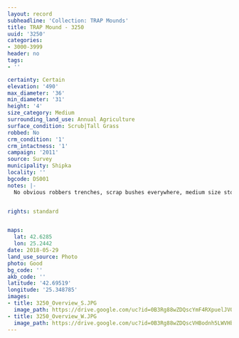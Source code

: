 ```yaml
---
layout: record
subheadline: 'Collection: TRAP Mounds'
title: TRAP Mound - 3250
uuid: '3250'
categories:
- 3000-3999
header: no
tags:
- ''

certainty: Certain
elevation: '490'
max_diameter: '36'
min_diameter: '31'
height: '4'
size_category: Medium
surrounding_land_use: Annual Agriculture
surface_condition: Scrub|Tall Grass
robbed: No
crm_condition: '1'
crm_intactness: '1'
campaign: '2011'
source: Survey
municipality: Shipka
locality: ''
bgcode: DS001
notes: |-
  No obvious robbers trenches, scrap bushes everywhere, medium size stones, Ottomanic green pottery.


rights: standard


maps:
  lat: 42.6285
  lon: 25.2442
date: 2018-05-29
land_use_source: Photo
photo: Good
bg_code: ''
akb_code: ''
latitude: '42.69519'
longitude: '25.348785'
images:
- title: 3250_Overview_S.JPG
  image_path: https://drive.google.com/uc?id=0B3Rg88wZDQscYmF4RXpuelJVOVU
- title: 3250_Overview_W.JPG
  image_path: https://drive.google.com/uc?id=0B3Rg88wZDQscVHBodnh5LWVHbVE
---
```

